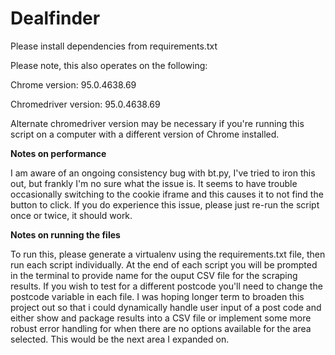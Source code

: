 ﻿# Dealfinder

Please install dependencies from requirements.txt

Please note, this also operates on the following:

Chrome version: 95.0.4638.69

Chromedriver version: 95.0.4638.69

Alternate chromedriver version may be necessary if you're running this script on a computer with a different version of
Chrome installed.

**Notes on performance**

I am aware of an ongoing consistency bug with bt.py, I've tried to iron this out, but frankly I'm no sure
what the issue is. It seems to have trouble occasionally switching to the cookie iframe and this causes it to not find
the button to click. If you do experience this issue, please just re-run the script once or twice, it should work.

**Notes on running the files**

To run this, please generate a virtualenv using the requirements.txt file, then run each script individually.
At the end of each script you will be prompted in the terminal to provide name for the ouput CSV file for the scraping results.
If you wish to test for a different postcode you'll need to change the postcode variable in each file. I was hoping longer term to broaden this
project out so that i could dynamically handle user input of a post code and either show and package results into a CSV file or implement some more robust error handling
for when there are no options available for the area selected. This would be the next area I expanded on. 
